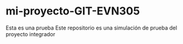 # mi-proyecto-GIT-EVN305
Esta es una prueba
Este repositorio es una simulación de prueba del proyecto integrador
